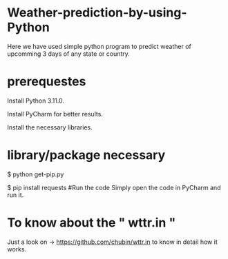 # Weather-prediction-by-using-Python
Here we have used simple python program to predict weather of upcomming 3 days of any state or country. 
 
# prerequestes
Install Python 3.11.0.

Install PyCharm for better results.

Install the necessary libraries.

# library/package necessary
$ python get-pip.py

$ pip install requests
#Run the code
Simply open the code in PyCharm and run it.

# To know about the " wttr.in "
Just a look on -> https://github.com/chubin/wttr.in to know in detail how it works.
